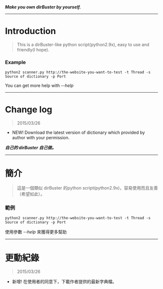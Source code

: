 ***Make you own dirBuster by yourself.***

---

# Introduction

>This is a dirBuster-like python script(python2.9x), easy to use and friendly(I hope).

### Example

```
python2 scanner.py http://the-website-you-want-to-test -t Thread -s Source of dictionary -p Port
```
You can get more help with *--help*

---

# Change log

>2015/03/26
* NEW! Download the latest version of dictionary which provided by author with your permission.


***自己的 dirBuster 自己做。***

---

# 簡介

>這是一個類似 dirBuster 的python script(python2.9x)，容易使用而且友善（希望如此）。

### 範例

```
python2 scanner.py http://the-website-you-want-to-test -t Thread -s Source of dictionary -p Port
```
使用參數 *--help* 來獲得更多幫助

---

# 更動紀錄

>2015/03/26
* 新增! 在使用者的同意下，下載作者提供的最新字典檔。
